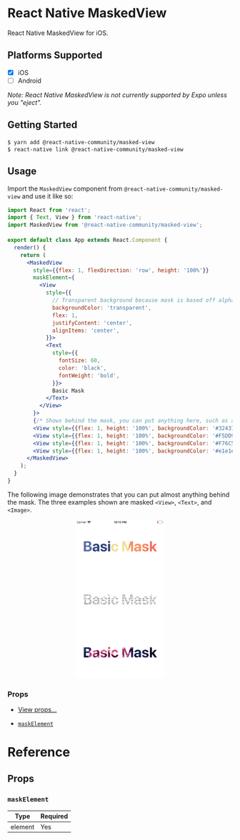 # React Native MaskedView
React Native MaskedView for iOS.

## Platforms Supported

- [x] iOS
- [ ] Android

_Note: React Native MaskedView is not currently supported by Expo unless you "eject"._

## Getting Started

```
$ yarn add @react-native-community/masked-view
$ react-native link @react-native-community/masked-view
```

## Usage

Import the `MaskedView` component from `@react-native-community/masked-view` and use it like so:

```jsx
import React from 'react';
import { Text, View } from 'react-native';
import MaskedView from '@react-native-community/masked-view';

export default class App extends React.Component {
  render() {
    return (
      <MaskedView
        style={{flex: 1, flexDirection: 'row', height: '100%'}}
        maskElement={
          <View
            style={{
              // Transparent background because mask is based off alpha channel.
              backgroundColor: 'transparent',
              flex: 1,
              justifyContent: 'center',
              alignItems: 'center',
            }}>
            <Text
              style={{
                fontSize: 60,
                color: 'black',
                fontWeight: 'bold',
              }}>
              Basic Mask
            </Text>
          </View>
        }>
        {/* Shows behind the mask, you can put anything here, such as an image */}
        <View style={{flex: 1, height: '100%', backgroundColor: '#324376'}} />
        <View style={{flex: 1, height: '100%', backgroundColor: '#F5DD90'}} />
        <View style={{flex: 1, height: '100%', backgroundColor: '#F76C5E'}} />
        <View style={{flex: 1, height: '100%', backgroundColor: '#e1e1e1'}} />
      </MaskedView>
    );
  }
}
```

The following image demonstrates that you can put almost anything behind the mask. The three examples shown are masked `<View>`, `<Text>`, and `<Image>`.

<p align="center"><img src="img/example.png" width="200"></img></p>

### Props

* [View props...](https://github.com/facebook/react-native-website/blob/master/docs/view.md#props)

- [`maskElement`](#maskelement)

# Reference

## Props

### `maskElement`

| Type    | Required |
| ------- | -------- |
| element | Yes      |